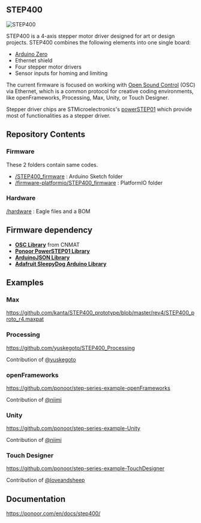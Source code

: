 ## STEP400
![STEP400](https://ponoor.com/cms/wp-content/uploads/2021/02/step400_r100.jpg)

STEP400 is a 4-axis stepper motor driver designed for art or design projects. STEP400 combines the following elements into one single board:

- [Arduino Zero](https://www.arduino.cc/en/Guide/ArduinoZero)
- Ethernet shield
- Four stepper motor drivers
- Sensor inputs for homing and limiting

The current firmware is focused on working with [Open Sound Control](http://opensoundcontrol.org/) (OSC) via Ethernet, which is a common protocol for creative coding environments, like openFrameworks, Processing, Max, Unity, or Touch Designer.

Stepper driver chips are STMicroelectronics's [powerSTEP01](https://www.st.com/en/motor-drivers/powerstep01.html) which provide most of functionalities as a stepper driver.

## Repository Contents
### Firmware
These 2 folders contain same codes.
- [/STEP400_firmware](https://github.com/ponoor/STEP400/tree/master/STEP400_firmware) : Arduino Sketch folder
- [/firmware-platformio/STEP400_firmware](https://github.com/ponoor/STEP400/tree/master/firmware-platformio/STEP400_firmware) : PlatformIO folder

### Hardware
[/hardware](https://github.com/ponoor/STEP400/tree/master/hardware) : Eagle files and a BOM

## Firmware dependency
- **[OSC Library](https://github.com/CNMAT/OSC)** from CNMAT
- **[Ponoor PowerSTEP01 Library](https://github.com/ponoor/Ponoor_PowerSTEP01_Library)**
- **[ArduinoJSON Library](https://arduinojson.org/)**
- **[Adafruit SleepyDog Arduino Library](https://github.com/adafruit/Adafruit_SleepyDog)**

## Examples
### Max
https://github.com/kanta/STEP400_prototype/blob/master/rev4/STEP400_proto_r4.maxpat

### Processing
https://github.com/yuskegoto/STEP400_Processing

Contribution of [@yuskegoto](https://github.com/yuskegoto)

### openFrameworks
https://github.com/ponoor/step-series-example-openFrameworks

Contribution of [@niimi](https://github.com/niimi)

### Unity
https://github.com/ponoor/step-series-example-Unity

Contribution of [@niimi](https://github.com/niimi)

### Touch Designer
https://github.com/ponoor/step-series-example-TouchDesigner

Contribution of [@loveandsheep](https://github.com/loveandsheep)

## Documentation
https://ponoor.com/en/docs/step400/
